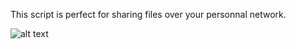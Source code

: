 This script is perfect for sharing files over your personnal network.


![alt text](https://i.imgur.com/LDFRJo7.jpg)
